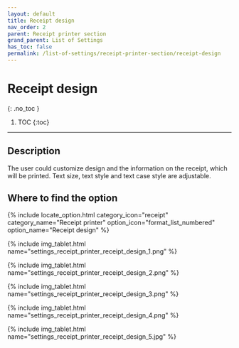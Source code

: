 ```yaml
---
layout: default
title: Receipt design
nav_order: 2
parent: Receipt printer section
grand_parent: List of Settings
has_toc: false
permalink: /list-of-settings/receipt-printer-section/receipt-design
---
```


# Receipt design
{: .no_toc }

1. TOC
{:toc}

---

## Description
The user could customize design and the information on the receipt, which will be printed. Text size, text style and text case style are adjustable.

## Where to find the option
{% include locate_option.html category_icon="receipt" category_name="Receipt printer" option_icon="format_list_numbered" option_name="Receipt design" %}

{% include img_tablet.html name="settings_receipt_printer_receipt_design_1.png" %}

{% include img_tablet.html name="settings_receipt_printer_receipt_design_2.png" %}

{% include img_tablet.html name="settings_receipt_printer_receipt_design_3.png" %}

{% include img_tablet.html name="settings_receipt_printer_receipt_design_4.png" %}

{% include img_tablet.html name="settings_receipt_printer_receipt_design_5.jpg" %}